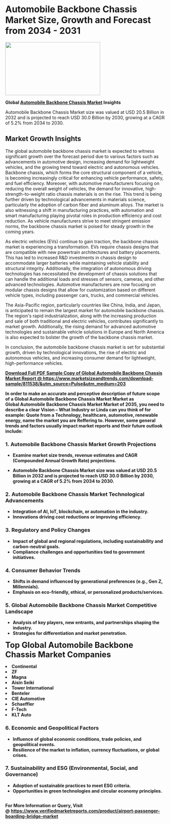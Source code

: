 <H1>Automobile Backbone Chassis Market Size, Growth and Forecast from 2034 - 2031</H1><img class="aligncenter size-medium wp-image-584254" src="https://thirdeyenews.in/wp-content/uploads/2034/09/Global-Market-Research-300x168.jpeg" alt="" width="300" height="168" /><p><strong>Global&nbsp;<a href="https://www.marketsizeandtrends.com/download-sample/811538/&amp;utm_source=Pulse&amp;utm_medium=203">Automobile Backbone Chassis Market</a> Insights</strong></p><p>Automobile Backbone Chassis Market size was valued at USD 20.5 Billion in 2032 and is projected to reach USD 30.0 Billion by 2030, growing at a CAGR of 5.2% from 2034 to 2030.</p><p><h2>Market Growth Insights</h2> <p>The global automobile backbone chassis market is expected to witness significant growth over the forecast period due to various factors such as advancements in automotive design, increasing demand for lightweight vehicles, and the growing trend toward electric and autonomous vehicles. Backbone chassis, which forms the core structural component of a vehicle, is becoming increasingly critical for enhancing vehicle performance, safety, and fuel efficiency. Moreover, with automotive manufacturers focusing on reducing the overall weight of vehicles, the demand for innovative, high-strength-to-weight ratio chassis materials is on the rise. This trend is being further driven by technological advancements in materials science, particularly the adoption of carbon fiber and aluminum alloys. The market is also witnessing a shift in manufacturing practices, with automation and smart manufacturing playing pivotal roles in production efficiency and cost reduction. As vehicle manufacturers strive to meet stringent emission norms, the backbone chassis market is poised for steady growth in the coming years.</p> <p><strong><a href="#"></a></strong></p> <p>As electric vehicles (EVs) continue to gain traction, the backbone chassis market is experiencing a transformation. EVs require chassis designs that are compatible with new powertrain architectures and battery placements. This has led to increased R&D investments in chassis design to accommodate larger batteries while maintaining vehicle stability and structural integrity. Additionally, the integration of autonomous driving technologies has necessitated the development of chassis solutions that can handle the additional loads and stresses of sensors, cameras, and other advanced technologies. Automotive manufacturers are now focusing on modular chassis designs that allow for customization based on different vehicle types, including passenger cars, trucks, and commercial vehicles.</p> <p>The Asia-Pacific region, particularly countries like China, India, and Japan, is anticipated to remain the largest market for automobile backbone chassis. The region's rapid industrialization, along with the increasing production and sale of both traditional and electric vehicles, contributes significantly to market growth. Additionally, the rising demand for advanced automotive technologies and sustainable vehicle solutions in Europe and North America is also expected to bolster the growth of the backbone chassis market.</p> <p>In conclusion, the automobile backbone chassis market is set for substantial growth, driven by technological innovations, the rise of electric and autonomous vehicles, and increasing consumer demand for lightweight, high-performance vehicles.</p> <p><strong><a href="#"></p><p><span class=""><strong>Download Full PDF Sample Copy of Global Automobile Backbone Chassis Market Report</strong> @ <a href="https://www.marketsizeandtrends.com/download-sample/811538/&amp;utm_source=Pulse&amp;utm_medium=203" target="_blank">https://www.marketsizeandtrends.com/download-sample/811538/&amp;utm_source=Pulse&amp;utm_medium=203</a></span></p><p>In order to make an accurate and perceptive description of future scope of a Global&nbsp;Automobile Backbone Chassis Market Market as Global&nbsp;Automobile Backbone Chassis Market Market of 2035, you need to describe a clear Vision &ndash; What Industry or Linda can you think of for example: Quote from a Technology, healthcare, automotive, renewable energy, name the market you are Reffering to. However, some general trends and factors usually impact market reports and their future outlook include:</p><h3>1.&nbsp;<strong>Automobile Backbone Chassis Market Growth Projections</strong></h3><ul><li>Examine market size trends, revenue estimates and CAGR (Compounded Annual Growth Rate) projections.</li><li><p>Automobile Backbone Chassis Market size was valued at USD 20.5 Billion in 2032 and is projected to reach USD 30.0 Billion by 2030, growing at a CAGR of 5.2% from 2034 to 2030.</p></li></ul><h3>2.&nbsp;<strong>Automobile Backbone Chassis Market Technological Advancements</strong></h3><ul><li>Integration of AI, IoT, blockchain, or automation in the industry.</li><li>Innovations driving cost reductions or improving efficiency.</li></ul><h3>3.&nbsp;<strong>Regulatory and Policy Changes</strong></h3><ul><li>Impact of global and regional regulations, including sustainability and carbon-neutral goals.</li><li>Compliance challenges and opportunities tied to government initiatives.</li></ul><h3>4.&nbsp;<strong>Consumer Behavior Trends</strong></h3><ul><li>Shifts in demand influenced by generational preferences (e.g., Gen Z, Millennials).</li><li>Emphasis on eco-friendly, ethical, or personalized products/services.</li></ul><h3>5.&nbsp;<strong>Global Automobile Backbone Chassis Market Competitive Landscape</strong></h3><ul><li>Analysis of key players, new entrants, and partnerships shaping the industry.</li><li>Strategies for differentiation and market penetration.</li></ul><p data-pm-slice="1 1 []"><span style="color: inherit; font-family: inherit; font-size: 25px;">Top Global Automobile Backbone Chassis Market Companies</span></p><div class="" data-test-id=""><p><li>Continental</li><li> ZF</li><li> Magna</li><li> Aisin Seiki</li><li> Tower International</li><li> Benteler</li><li> CIE Automotive</li><li> Schaeffler</li><li> F-Tech</li><li> KLT Auto</li></p></div><h3>6.&nbsp;<strong>Economic and Geopolitical Factors</strong></h3><ul><li>Influence of global economic conditions, trade policies, and geopolitical events.</li><li>Resilience of the market to inflation, currency fluctuations, or global crises.</li></ul><h3>7.&nbsp;<strong>Sustainability and ESG (Environmental, Social, and Governance)</strong></h3><ul><li>Adoption of sustainable practices to meet ESG criteria.</li><li>Opportunities in green technologies and circular economy principles.</li></ul><h2><strong style="font-size: 14px;">For More Information or Query, Visit @&nbsp;</strong><a style="background-color: #ffffff; font-size: 14px;" href="https://www.marketsizeandtrends.com/report/automobile-backbone-chassis-market/" target="_blank">https://www.verifiedmarketreports.com/product/airport-passenger-boarding-bridge-market</a></h2>
